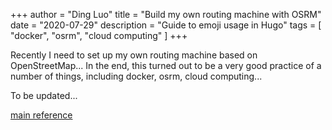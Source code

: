 +++
author = "Ding Luo"
title = "Build my own routing machine with OSRM"
date = "2020-07-29"
description = "Guide to emoji usage in Hugo"
tags = [
    "docker", "osrm", "cloud computing"
]
+++

Recently I need to set up my own routing machine based on OpenStreetMap... In the end, this turned out to be a very good practice of a number of things, including docker, osrm, cloud computing...    
<!--more-->

To be updated...

[main reference](https://medium.com/@americantiredistributors/route-optimization-getting-google-cloud-and-osrm-set-up-4f863ade5d98)
